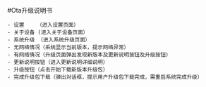 #Ota升级说明书

    - 设置    （进入设置页面）
    - 关于设备 (进入关于设备页面）
    - 系统升级 （进入系统升级页面）
    - 无网络情况（系统显示当前版本，提示网络异常）
    - 有网络情况（升级页面弹出发现新版本及更新说明按钮及升级按钮）
    - 更新说明按钮（进入更新说明详细说明）
    - 升级按钮（点击开始下载新版本升级包）
    - 完成升级包下载（弹出对话框，提示用户升级包下载完成，需重启系统完成升级）
       
   

